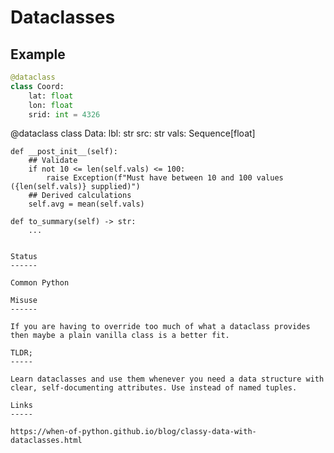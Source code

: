Dataclasses
===========

Example
-------

```python
@dataclass
class Coord:
    lat: float
    lon: float
    srid: int = 4326
```

@dataclass
class Data:
    lbl: str
    src: str
    vals: Sequence[float]

    def __post_init__(self):
        ## Validate
        if not 10 <= len(self.vals) <= 100:
            raise Exception(f"Must have between 10 and 100 values ({len(self.vals)} supplied)")
        ## Derived calculations
        self.avg = mean(self.vals)

    def to_summary(self) -> str:
        ...
```

Status
------

Common Python

Misuse
------

If you are having to override too much of what a dataclass provides then maybe a plain vanilla class is a better fit.

TLDR;
-----

Learn dataclasses and use them whenever you need a data structure with clear, self-documenting attributes. Use instead of named tuples.

Links
-----

https://when-of-python.github.io/blog/classy-data-with-dataclasses.html
